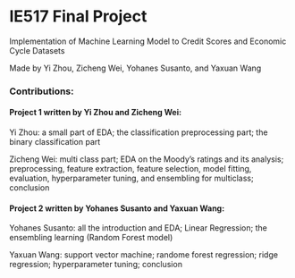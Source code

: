 # IE517 Final Project
Implementation of Machine Learning Model to Credit Scores and Economic Cycle Datasets

Made by Yi Zhou, Zicheng Wei, Yohanes Susanto, and Yaxuan Wang

### Contributions:

#### Project 1 written by Yi Zhou and Zicheng Wei:

Yi Zhou: a small part of EDA; the classification preprocessing part; the binary classification part

Zicheng Wei: multi class part; EDA on the Moody’s ratings and its analysis; preprocessing, feature extraction, feature selection, model fitting, evaluation, hyperparameter tuning, and ensembling for multiclass; conclusion

#### Project 2 written by Yohanes Susanto and Yaxuan Wang:

Yohanes Susanto: all the introduction and EDA; Linear Regression; the ensembling learning (Random Forest model)

Yaxuan Wang: support vector machine; randome forest regression; ridge regression; hyperparameter tuning; conclusion
